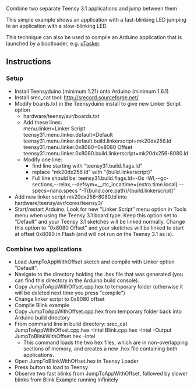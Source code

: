 Combine two separate Teensy 3.1 applications and jump between them

This simple example shows an application with a fast-blinking LED jumping to an application with a slow-blinking LED.

This technique can also be used to compile an Arduino application that is launched by a bootloader, e.g. [uTasker](http://www.utasker.com/kinetis.html).

## Instructions

### Setup

* Install Teensyduino (minimum 1.21) onto Arduino (minimum 1.6.1)
* Install srec_cat tool: http://srecord.sourceforge.net/
* Modify boards.txt in the Teensyduino install to give new Linker Script option
    * hardware/teensy/avr/boards.txt
    * Add these lines:  
    menu.linker=Linker Script  
    teensy31.menu.linker.default=Default  
    teensy31.menu.linker.default.build.linkerscript=mk20dx256.ld  
    teensy31.menu.linker.0x8080=0x8080 Offset  
    teensy31.menu.linker.0x8080.build.linkerscript=mk20dx256-8080.ld  
    * Modify one line:
        * find line starting with "teensy31.build.flags.ld"
        * replace "mk20dx256.ld" with "{build.linkerscript}"
        * Full line should be: teensy31.build.flags.ld=-Os -Wl,--gc-sections,--relax,--defsym=__rtc_localtime={extra.time.local} --specs=nano.specs "-T{build.core.path}/{build.linkerscript}"
* Add new linker script mk20dx256-8080.ld into hardware/teensy/avr/cores/teensy3/
* Start/restart Arduino.  Look for new "Linker Script" menu option in Tools menu when using the Teensy 3.1 board type.  Keep this option set to "Default" and your Teensy 3.1 sketches will be linked normally.  Change this option to "0x8080 Offset" and your sketches will be linked to start at offset 0x8080 in Flash (and will not run on the Teensy 3.1 as is).

### Combine two applications

* Load JumpToAppWithOffset sketch and compile with Linker option "Default".
* Navigate to the directory holding the .hex file that was generated (you can find this directory in the Arduino build console).
* Copy JumpToAppWithOffset.cpp.hex to temporary folder (otherwise it will be deleted next time you press "compile")
* Change linker script to 0x8080 offset
* Compile Blink example
* Copy JumpToAppWithOffset.cpp.hex from temporary folder back into Arduino build directory
* From command line in build directory: srec_cat JumpToAppWithOffset.cpp.hex -Intel Blink.cpp.hex -Intel -Output JumpToBlinkWithOffset.hex -Intel
    * This command loads the two hex files, which are in non-overlapping sections of memory, and creates a new .hex file containing both applications.
* Open JumpToBlinkWithOffset.hex in Teensy Loader
* Press button to load to Teensy
* Observe two fast blinks from JumpToAppWithOffset, followed by slower blinks from Blink Example running infinitely






